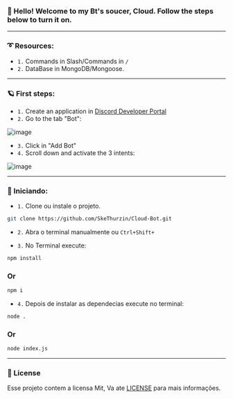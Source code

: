 ### 👋 Hello! Welcome to my Bt's soucer, Cloud. Follow the steps below to turn it on.

---

### ➰ Resources:

- `1.` Commands in Slash/Commands in `/` </br>
- `2.` DataBase in MongoDB/Mongoose.

---

### 🪐 First steps:

- `1.` Create an application in [Discord Developer Portal](https://discord.com/developers/applications)
- `2.` Go to the tab "Bot":

![image](https://user-images.githubusercontent.com/117662023/220201581-da304afe-0450-479a-8f57-e784722441f8.png)

- `3.` Click in "Add Bot"
- `4.` Scroll down and activate the 3 intents: 

![image](https://user-images.githubusercontent.com/117662023/220202174-7902e453-a227-4314-b085-b2f6c66f5c83.png)

---

### 💫 Iniciando:

- `1.` Clone ou instale o projeto.
```bash
git clone https://github.com/SkeThurzin/Cloud-Bot.git
```

- `2.` Abra o terminal manualmente ou `Ctrl+Shift+`

- `3.` No Terminal execute:
```bash
npm install
```
### Or
```bash
npm i 
```

- `4.` Depois de instalar as dependecias execute no terminal:
```bash
node .
```
### Or
```bash
node index.js
```

---

### 📜 License

Esse projeto contem a licensa Mit, Va ate [LICENSE](https://github.com/SkeThurzin/Cloud-Bot/blob/main/LICENSE) para mais informações.
